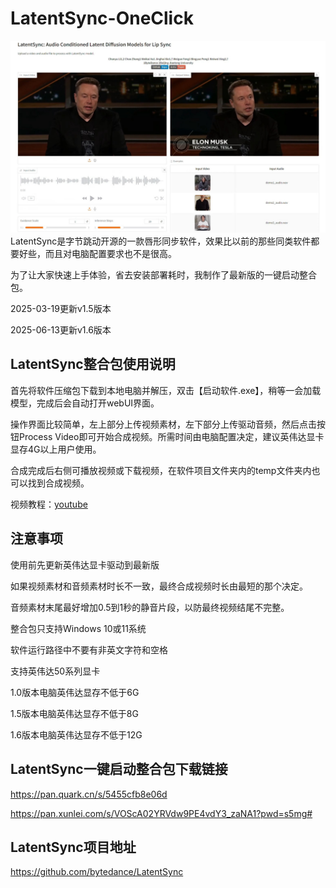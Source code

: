 # LatentSync-OneClick
![](https://github.com/aidayang/LatentSync-OneClick/blob/main/51efe9ed9202faf10f60c91d6e0551b6_w1482_h904_s809.jpg?raw=true)
LatentSync是字节跳动开源的一款唇形同步软件，效果比以前的那些同类软件都要好些，而且对电脑配置要求也不是很高。

为了让大家快速上手体验，省去安装部署耗时，我制作了最新版的一键启动整合包。

2025-03-19更新v1.5版本

2025-06-13更新v1.6版本

## LatentSync整合包使用说明
首先将软件压缩包下载到本地电脑并解压，双击【启动软件.exe】，稍等一会加载模型，完成后会自动打开webUI界面。

操作界面比较简单，左上部分上传视频素材，左下部分上传驱动音频，然后点击按钮Process Video即可开始合成视频。所需时间由电脑配置决定，建议英伟达显卡显存4G以上用户使用。

合成完成后右侧可播放视频或下载视频，在软件项目文件夹内的temp文件夹内也可以找到合成视频。

视频教程：[youtube](https://www.youtube.com/watch?v=xsffLLDsIdw)

## 注意事项
使用前先更新英伟达显卡驱动到最新版

如果视频素材和音频素材时长不一致，最终合成视频时长由最短的那个决定。

音频素材末尾最好增加0.5到1秒的静音片段，以防最终视频结尾不完整。

整合包只支持Windows 10或11系统

软件运行路径中不要有非英文字符和空格

支持英伟达50系列显卡

1.0版本电脑英伟达显存不低于6G

1.5版本电脑英伟达显存不低于8G

1.6版本电脑英伟达显存不低于12G

## LatentSync一键启动整合包下载链接
https://pan.quark.cn/s/5455cfb8e06d

https://pan.xunlei.com/s/VOScA02YRVdw9PE4vdY3_zaNA1?pwd=s5mg#

## LatentSync项目地址
https://github.com/bytedance/LatentSync
